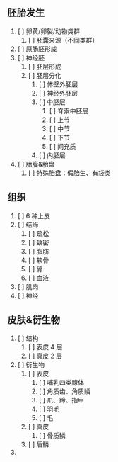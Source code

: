 ## 胚胎发生
1. [ ] 卵黄/卵裂/动物类群
	1. [ ] 胚囊来源（不同类群）
2. [ ] 原肠胚形成
3. [ ] 神经胚
	1. [ ] 胚层形成
	2. [ ] 胚层分化
		1. [ ] 体壁外胚层
		2. [ ] 神经外胚层
		3. [ ] 中胚层
			1. [ ] 脊索中胚层
			2. [ ] 上节
			3. [ ] 中节
			4. [ ] 下节
			5. [ ] 间充质
		4. [ ] 内胚层
4. [ ] 胎膜&胎盘
	1. [ ] 特殊胎盘：假胎生、有袋类
## 组织
1. [ ] 6 种上皮
2. [ ] 结缔
	1. [ ] 疏松
	2. [ ] 致密
	3. [ ] 脂肪
	4. [ ] 软骨
	5. [ ] 骨
	6. [ ] 血液
3. [ ] 肌肉
4. [ ] 神经
## 皮肤&衍生物
1. [ ] 结构
	1. [ ] 表皮 4 层
	2. [ ] 真皮 2 层
2. [ ] 衍生物
	1. [ ] 表皮
		1. [ ] 哺乳四类腺体
		2. [ ] 角质齿、角质鳞
		3. [ ] 爪、蹄、指甲
		4. [ ] 羽毛
		5. [ ] 毛
	2. [ ] 真皮
		1. [ ] 骨质鳞
	3. [ ] 盾鳞
3. 